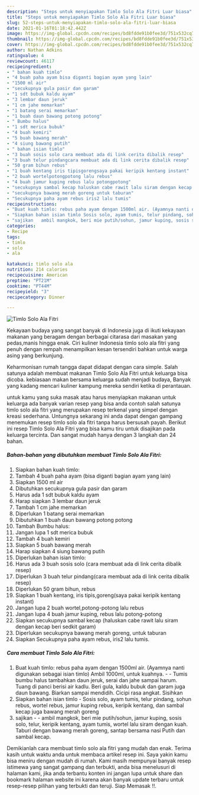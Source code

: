 ```yaml
---
description: "Steps untuk menyiapakan Timlo Solo Ala Fitri Luar biasa"
title: "Steps untuk menyiapakan Timlo Solo Ala Fitri Luar biasa"
slug: 52-steps-untuk-menyiapakan-timlo-solo-ala-fitri-luar-biasa
date: 2021-01-16T01:18:42.442Z
image: https://img-global.cpcdn.com/recipes/bd8fdde91b0fee3d/751x532cq70/timlo-solo-ala-fitri-foto-resep-utama.jpg
thumbnail: https://img-global.cpcdn.com/recipes/bd8fdde91b0fee3d/751x532cq70/timlo-solo-ala-fitri-foto-resep-utama.jpg
cover: https://img-global.cpcdn.com/recipes/bd8fdde91b0fee3d/751x532cq70/timlo-solo-ala-fitri-foto-resep-utama.jpg
author: Nathan Adkins
ratingvalue: 4
reviewcount: 46117
recipeingredient:
- " bahan kuah timlo"
- "4 buah paha ayam bisa diganti bagian ayam yang lain"
- "1500 ml air"
- "secukupnya gula pasir dan garam"
- "1 sdt bubuk kaldu ayam"
- "3 lembar daun jeruk"
- "1 cm jahe memarkan"
- "1 batang serai memarkan"
- "1 buah daun bawang potong potong"
- " Bumbu halus"
- "1 sdt merica bubuk"
- "4 buah kemiri"
- "5 buah bawang merah"
- "4 siung bawang putih"
- " bahan isian timlo"
- "3 buah sosis solo cara membuat ada di link cerita dibalik resep"
- "3 buah telur pindangcara membuat ada di link cerita dibalik resep"
- "50 gram bihun rebus"
- "1 buah kentang iris tipisgorengsaya pakai keripik kentang instant"
- "2 buah wortelpotongpotong lalu rebus"
- "4 buah jamur kuping rebus lalu potongpotong"
- "secukupnya sambal kecap haluskan cabe rawit lalu siram dengan kecap beri sedkit garam"
- "secukupnya bawang merah goreng untuk taburan"
- "Secukupnya paha ayam rebus iris2 lalu tumis"
recipeinstructions:
- "Buat kuah timlo: rebus paha ayam dengan 1500ml air. (Ayamnya nanti digunakan sebagai isian timlo) Ambil 1000ml, untuk kuahnya.   Tumis bumbu halus tambahkan daun jeruk, serai dan jahe  sampai harum. Tuang di panci berisi air kadlu. Beri gula, kaldu bubuk dan garam juga daun bawang. Biarkan sampai mendidih. Cicipi rasa angkat. Sisihkan"
- "Siapkan bahan isian timlo Sosis solo, ayam tumis, telur pindang, sohun rebus, wortel rebus, jamur kuping rebus, keripik kentang, dan sambal kecap juga bawang merah goreng"
- "sajikan   ambil mangkok, beri mie putih/sohun, jamur kuping, sosis solo, telur, keripik kentang, ayam tumis, wortel lalu siram dengan kuah. Taburi dengan bawang merah goreng, santap bersama nasi Putih dan sambal kecap."
categories:
- Recipe
tags:
- timlo
- solo
- ala

katakunci: timlo solo ala 
nutrition: 214 calories
recipecuisine: American
preptime: "PT21M"
cooktime: "PT44M"
recipeyield: "3"
recipecategory: Dinner

---
```



![Timlo Solo Ala Fitri](https://img-global.cpcdn.com/recipes/bd8fdde91b0fee3d/751x532cq70/timlo-solo-ala-fitri-foto-resep-utama.jpg)

Kekayaan budaya yang sangat banyak di Indonesia juga di ikuti kekayaan makanan yang beragam dengan berbagai citarasa dari masakan yang pedas,manis hingga enak. Ciri kuliner Indonesia timlo solo ala fitri yang penuh dengan rempah menampilkan kesan tersendiri bahkan untuk warga asing yang berkunjung.


Keharmonisan rumah tangga dapat didapat dengan cara simple. Salah satunya adalah membuat makanan Timlo Solo Ala Fitri untuk keluarga bisa dicoba. kebiasaan makan bersama keluarga sudah menjadi budaya, Banyak yang kadang mencari kuliner kampung mereka sendiri ketika di perantauan.



untuk kamu yang suka masak atau harus menyiapkan makanan untuk keluarga ada banyak varian resep yang bisa anda contoh salah satunya timlo solo ala fitri yang merupakan resep terkenal yang simpel dengan kreasi sederhana. Untungnya sekarang ini anda dapat dengan gampang menemukan resep timlo solo ala fitri tanpa harus bersusah payah.
Berikut ini resep Timlo Solo Ala Fitri yang bisa kamu tiru untuk disajikan pada keluarga tercinta. Dan sangat mudah hanya dengan 3 langkah dan 24 bahan.


<!--inarticleads1-->

##### Bahan-bahan yang dibutuhkan membuat Timlo Solo Ala Fitri:

1. Siapkan  bahan kuah timlo:
1. Tambah 4 buah paha ayam (bisa diganti bagian ayam yang lain)
1. Siapkan 1500 ml air
1. Dibutuhkan secukupnya gula pasir dan garam
1. Harus ada 1 sdt bubuk kaldu ayam
1. Harap siapkan 3 lembar daun jeruk
1. Tambah 1 cm jahe memarkan
1. Diperlukan 1 batang serai memarkan
1. Dibutuhkan 1 buah daun bawang potong potong
1. Tambah  Bumbu halus:
1. Jangan lupa 1 sdt merica bubuk
1. Tambah 4 buah kemiri
1. Siapkan 5 buah bawang merah
1. Harap siapkan 4 siung bawang putih
1. Diperlukan  bahan isian timlo:
1. Harus ada 3 buah sosis solo (cara membuat ada di link cerita dibalik resep)
1. Diperlukan 3 buah telur pindang(cara membuat ada di link cerita dibalik resep)
1. Diperlukan 50 gram bihun, rebus
1. Siapkan 1 buah kentang, iris tipis,goreng(saya pakai keripik kentang instant)
1. Jangan lupa 2 buah wortel,potong-potong lalu rebus
1. Jangan lupa 4 buah jamur kuping, rebus lalu potong-potong
1. Siapkan secukupnya sambal kecap (haluskan cabe rawit lalu siram dengan kecap beri sedkit garam)
1. Diperlukan secukupnya bawang merah goreng, untuk taburan
1. Siapkan Secukupnya paha ayam rebus, iris2 lalu tumis.




<!--inarticleads2-->

##### Cara membuat  Timlo Solo Ala Fitri:

1. Buat kuah timlo: rebus paha ayam dengan 1500ml air. (Ayamnya nanti digunakan sebagai isian timlo) Ambil 1000ml, untuk kuahnya.  -  - Tumis bumbu halus tambahkan daun jeruk, serai dan jahe  sampai harum. Tuang di panci berisi air kadlu. Beri gula, kaldu bubuk dan garam juga daun bawang. Biarkan sampai mendidih. Cicipi rasa angkat. Sisihkan
1. Siapkan bahan isian timlo - Sosis solo, ayam tumis, telur pindang, sohun rebus, wortel rebus, jamur kuping rebus, keripik kentang, dan sambal kecap juga bawang merah goreng
1. sajikan  -  - ambil mangkok, beri mie putih/sohun, jamur kuping, sosis solo, telur, keripik kentang, ayam tumis, wortel lalu siram dengan kuah. Taburi dengan bawang merah goreng, santap bersama nasi Putih dan sambal kecap.




Demikianlah cara membuat timlo solo ala fitri yang mudah dan enak. Terima kasih untuk waktu anda untuk membaca artikel resep ini. Saya yakin kamu bisa meniru dengan mudah di rumah. Kami masih mempunyai banyak resep istimewa yang sangat gampang dan terbukti, anda bisa menelusuri di halaman kami, jika anda terbantu konten ini jangan lupa untuk share dan bookmark halaman website ini karena akan banyak update terbaru untuk resep-resep pilihan yang terbukti dan teruji. Siap Memasak !!. 
